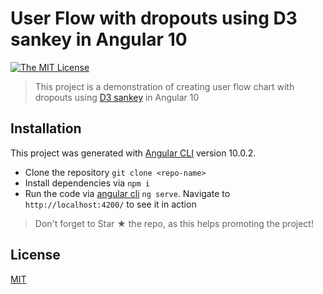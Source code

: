 # User Flow with dropouts using D3 sankey in Angular 10

[![The MIT License](https://img.shields.io/badge/license-MIT-orange.svg?style=flat-square)](LICENSE)

> This project is a demonstration of creating user flow chart with dropouts using [D3 sankey](https://github.com/d3/d3-sankey) in Angular 10



## Installation

This project was generated with [Angular CLI](https://github.com/angular/angular-cli) version 10.0.2.

- Clone the repository `git clone <repo-name>`
- Install dependencies via `npm i`
- Run the code via [angular cli](https://cli.angular.io/) `ng serve`. Navigate to `http://localhost:4200/` to see it in action

> Don't forget to Star ★ the repo, as this helps promoting the project!

## License

[MIT](LICENSE)
